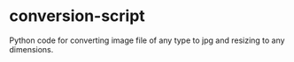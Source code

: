 # conversion-script
Python code for converting image file of any type to jpg and resizing to any dimensions.
